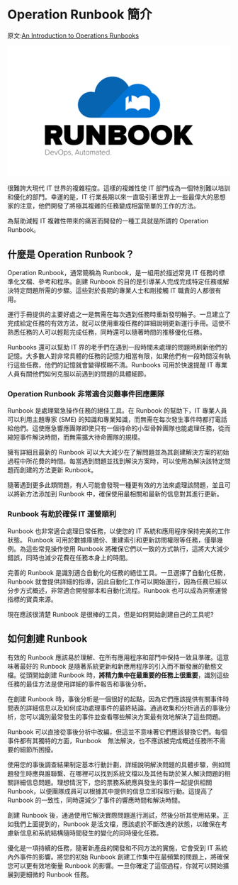 # Operation Runbook 簡介

原文:[An Introduction to Operations Runbooks](https://www.bmc.com/blogs/operations-runbook/)

![](./assets/runbook.png)

很難誇大現代 IT 世界的複雜程度。這樣的複雜性使 IT 部門成為一個特別難以培訓和優化的部門。幸運的是，IT 行業長期以來一直吸引著世界上一些最偉大的思想家的注意，他們開發了將極其複雜的任務變成相當簡單的工作的方法。

為幫助減輕 IT 複雜性帶來的痛苦而開發的一種工具就是所謂的 Operation Runbook。

## 什麼是 Operation Runbook？

Operation Runbook，通常簡稱為 Runbook，是一組用於描述常見 IT 任務的標準化文檔、參考和程序。創建 Runbook 的目的是引導某人完成完成特定任務或解決特​​定問題所需的步驟。這些對於長期的專業人士和剛接觸 IT 職責的人都很有用。

運行手冊提供的主要好處之一是無需在每次遇到任務時重新發明輪子。一旦建立了完成給定任務的有效方法，就可以使用重複任務的詳細說明更新運行手冊。這使不熟悉任務的人可以輕鬆完成任務，同時還可以隨著時間的推移優化任務。

Runbooks 還可以幫助 IT 界的老手們在遇到一段時間未處理的問題時刷新他們的記憶。大多數人對非常具體的任務的記憶力相當有限，如果他們有一段時間沒有執行這些任務，他們的記憶就會變得模糊不清。Runbooks 可用於快速提醒 IT 專業人員有關他們如何克服以前遇到的問題的具體細節。

### Operation Runbook 非常適合災難事件回應團隊

Runbook 是處理緊急操作任務的絕佳工具。在 Runbook 的幫助下，IT 專業人員可以利用主題專家 (SME) 的知識和專業知識，而無需在每次發生事件時都打電話給他們。這使應急響應團隊即使只有一個待命的小型骨幹團隊也能處理任務，從而縮短事件解決時間，而無需擴大待命團隊的規模。

擁有詳細且最新的 Runbook 可以大大減少在了解問題並為其創建解決方案的初始過程中所花費的時間。每當遇到問題並找到解決方案時，可以使用為解決該特定問題而創建的方法更新 Runbook。

隨著遇到更多此類問題，有人可能會發現一種更有效的方法來處理該問題，並且可以將新方法添加到 Runbook 中，確保使用最相關和最新的信息對其進行更新。

### Runbook 有助於確保 IT 運營順利

Runbook 也非常適合處理日常任務​​，以使您的 IT 系統和應用程序保持完美的工作狀態。 Runbook 可用於數據庫備份、重建索引和更新訪問權限等任務，僅舉幾例。為這些常見操作使用 Runbook 將確保它們以一致的方式執行，這將大大減少錯誤，同時也減少花費在任務本身上的時間。

完善的 Runbook 是識別適合自動化的任務的絕佳工具。一旦選擇了自動化任務，Runbook 就會提供詳細的指導，因此自動化工作可以開始運行，因為任務已經以分步方式概述，非常適合開發腳本和自動化流程。Runbook 也可以成為洞察運營指標的寶貴來源。

現在應該很清楚 Runbook 是很棒的工具，但是如何開始創建自己的工具呢?

## 如何創建 Runbook

有效的 Runbook 應該易於理解、在所有應用程序和部門中保持一致且準確。這意味著最好的 Runbook 是隨著系統更新和新應用程序的引入而不斷發展的動態文檔。從頭開始創建 Runbook 時，**將精力集中在最重要的任務上很重要**，識別這些任務的最佳方法是使用詳細的事件報告和事後分析。

在創建 Runbook 時，事後分析是一個很好的起點，因為它們應該提供有關事件時間表的詳細信息以及如何成功處理事件的最終結論。通過收集和分析過去的事後分析，您可以識別最常發生的事件並查看哪些解決方案最有效地解決了這些問題。

Runbook 可以直接從事後分析中改編，但這並不意味著它們應該替換它們。每個事件都有其獨特的方面，Runbook　無法解決，也不應該被完成概述任務所不需要的細節所困擾。

使用您的事後調查結果制定基本行動計劃，詳細說明解決問題的具體步驟，例如問題發生時應與誰聯繫、在哪裡可以找到系統文檔以及其他有助於某人解決問題的相關詳細信息問題。理想情況下，您的票務系統應與發生的事件一起提供相關 Runbook，以便團隊成員可以根據其中提供的信息立即採取行動。這提高了 Runbook 的一致性，同時還減少了事件的響應時間和解決時間。

創建 Runbook 後，通過使用它解決實際問題進行測試，然後分析其使用結果。正如我們上面提到的，Runbook 是活文檔，應該處於不斷改進的狀態，以確保在考慮新信息和系統結構隨時間發生的變化的同時優化任務。

優化是一項持續的任務，隨著新產品的開發和不同方法的實施，它會受到 IT 系統內外事件的影響。將您的初始 Runbook 創建工作集中在最頻繁的問題上，將確保您可以更有效地衡量 Runbook 的影響。一旦你確定了這個過程，你就可以開始擴展到更細微的 Runbook 任務。
